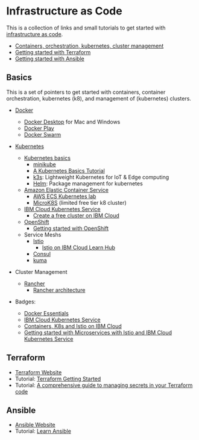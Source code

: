 # Infrastructure as Code

This is a collection of links and small tutorials to get started with [infrastructure as code][iac].

* [Containers, orchestration, kubernetes, cluster management](#basics)
* [Getting started with Terraform](#terraform)
* [Getting started with Ansible](#ansible)

## Basics

This is a set of pointers to get started with containers, container orchestration, kubernetes (k8), and management of (kubernetes) clusters.

* [Docker][docker]
   * [Docker Desktop][docker-desktop] for Mac and Windows
   * [Docker Play][docker-play]
   * [Docker Swarm][docker-swarm]
* [Kubernetes](https://kubernetes.io/)
   * [Kubernetes basics][k8-basics]
       * [minikube][minikube]
       * [A Kubernetes Basics Tutorial][k8-minikube-lab]
       * [k3s][k3s]: Lightweight Kubernetes for IoT & Edge computing
       * [Helm](https://helm.sh/): Package management for kubernetes
   * [Amazon Elastic Container Service][ecs]
       * [AWS ECS Kubernetes lab][ecs-k8]
       * [MicroK8S][microk8s] (limited free tier k8 cluster)
   * [IBM Cloud Kubernetes Service][iks]
       * [Create a free cluster on IBM Cloud][iks-free]
   * [OpenShift][openshift]
       * [Getting started with OpenShift][openshift-getting-started]
   * Service Meshs
       * [Istio][istio]
           * [Istio on IBM Cloud Learn Hub][ibm-istio]
       * [Consul](https://www.consul.io/)
       * [kuma](https://kuma.io/)
* Cluster Management
   * [Rancher][rancher]
       * [Rancher architecture][rancher-arch]




* Badges:
	 * [Docker Essentials][docker-ess]
	 * [IBM Cloud Kubernetes Service][k8-ibmcloud]
	 * [Containers, K8s and Istio on IBM Cloud][k8-badge]
	 * [Getting started with Microservices with Istio and IBM Cloud Kubernetes Service][istio-badge]


## Terraform

* [Terraform Website](https://www.terraform.io/)
* Tutorial: [Terraform Getting Started](https://learn.hashicorp.com/terraform?track=getting-started)
* Tutorial: [A comprehensive guide to managing secrets in your Terraform code][terraform-secrets]



## Ansible

* [Ansible Website](https://www.ansible.com/)
* Tutorial: [Learn Ansible][udemy]



[iac]: https://en.wikipedia.org/wiki/Infrastructure_as_code
[docker]: https://www.docker.com/
[docker-desktop]: https://www.docker.com/products/docker-desktop
[docker-swarm]: https://docs.docker.com/engine/swarm/
[docker-play]: https://labs.play-with-docker.com/
[k8-basics]: https://kubernetes.io/docs/tutorials/kubernetes-basics/
[minikube]: https://minikube.sigs.k8s.io/docs/start/
[k8-minikube-lab]: https://www.bmc.com/blogs/what-is-kubernetes/
[k3s]: https://k3s.io/
[iks]: https://cloud.ibm.com/docs/containers
[iks-free]: https://cloud.ibm.com/docs/containers?topic=containers-getting-started
[ecs]: https://docs.aws.amazon.com/AmazonECS/latest/developerguide/create_cluster.html
[ecs-k8]: http://clusterfrak.com/docker/labs/k8_clustering/
[microk8s]: http://www.thecloudavenue.com/2020/04/microk8s-k8s-setup.html
[openshift]: https://www.openshift.com/learn/what-is-openshift
[openshift-getting-started]: https://www.openshift.com/try
[istio]: https://istio.io/
[ibm-istio]: https://www.ibm.com/cloud/learn/istio
[rancher]: https://rancher.com/
[rancher-arch]: https://rancher.com/docs/rancher/v2.x/en/overview/architecture/
[docker-ess]: https://www.youracclaim.com/badges/a73714e1-9183-4d79-9730-67bf6f397af5/public_url
[k8-ibmcloud]: https://www.youracclaim.com/badges/21f4f726-9215-4a3a-9954-b1b8252f99c6/public_url
[k8-badge]:	https://www.youracclaim.com/badges/bf7712cb-e4e4-41e2-9a39-66f4aaed49e7/public_url
[istio-badge]: https://www.youracclaim.com/badges/d5ae3d10-f0b9-469a-b866-2d06b936e53b/public_url
[terraform-secrets]: https://blog.gruntwork.io/a-comprehensive-guide-to-managing-secrets-in-your-terraform-code-1d586955ace1?gi=f06dda54003c
[udemy]: https://www.udemy.com/course/learn-ansible/
